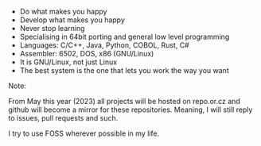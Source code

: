 - Do what makes you happy
- Develop what makes you happy
- Never stop learning
- Specialising in 64bit porting and general low level programming
- Languages: C/C++, Java, Python, COBOL, Rust, C#
- Assembler: 6502, DOS, x86 (GNU/Linux)
- It is GNU/Linux, not just Linux
- The best system is the one that lets you work the way you want

Note:

From May this year (2023) all projects will be hosted on repo.or.cz and github will become a mirror for these repositories.  Meaning, I will still reply to issues, pull requests and such.

I try to use FOSS wherever possible in my life.
